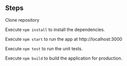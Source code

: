 ## Steps

Clone repository

Execute `npm install` to install the dependencies.

Execute `npm start` to run the app at http://localhost:3000

Execute `npm test` to run the unit tests.

Execute `npm build` to build the application for production.


